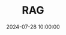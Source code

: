 ---
layout: default
title: "RAG"
date: 2024-07-28 10:00:00
categories: ml-engineer
permalink: /MlEngineer/Rag/
---